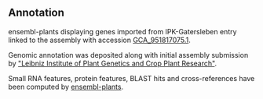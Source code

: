**Annotation**
----------

ensembl-plants displaying genes imported from IPK-Gatersleben entry linked to the assembly with accession [GCA\_951817075.1](http://www.ebi.ac.uk/ena/data/view/GCA_951817075.1).

Genomic annotation was deposited along with initial assembly submission by ["Leibniz Institute of Plant Genetics and Crop Plant Research"](https://www.ipk-gatersleben.de/en/).

Small RNA features, protein features, BLAST hits and cross-references have been
computed by [ensembl-plants](https://plants.ensembl.org/info/genome/annotation/index.html).
